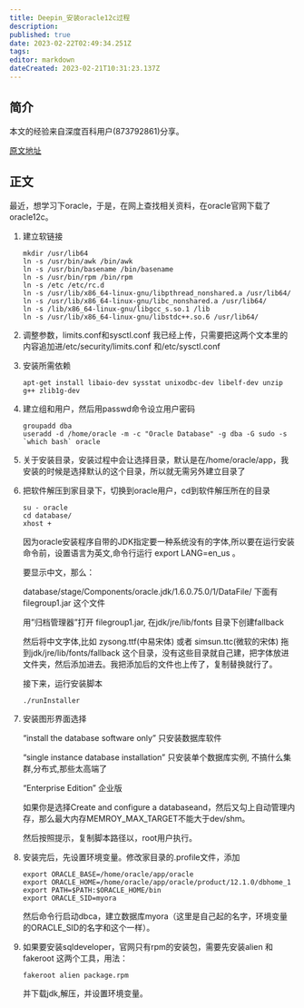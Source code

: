```yaml
---
title: Deepin_安装oracle12c过程
description: 
published: true
date: 2023-02-22T02:49:34.251Z
tags: 
editor: markdown
dateCreated: 2023-02-21T10:31:23.137Z
---
```


## 简介
本文的经验来自深度百科用户(873792861)分享。

[原文地址](https://bbs.deepin.org/forum.php?mod=viewthread&tid=43149)

## 正文

最近，想学习下oracle，于是，在网上查找相关资料，在oracle官网下载了oracle12c。
1. 建立软链接

    ```
    mkdir /usr/lib64
    ln -s /usr/bin/awk /bin/awk
    ln -s /usr/bin/basename /bin/basename
    ln -s /usr/bin/rpm /bin/rpm
    ln -s /etc /etc/rc.d
    ln -s /usr/lib/x86_64-linux-gnu/libpthread_nonshared.a /usr/lib64/
    ln -s /usr/lib/x86_64-linux-gnu/libc_nonshared.a /usr/lib64/
    ln -s /lib/x86_64-linux-gnu/libgcc_s.so.1 /lib
    ln -s /usr/lib/x86_64-linux-gnu/libstdc++.so.6 /usr/lib64/
    ```

2. 调整参数，limits.conf和sysctl.conf 我已经上传，只需要把这两个文本里的内容追加进/etc/security/limits.conf 和/etc/sysctl.conf

3. 安装所需依赖

    ```
    apt-get install libaio-dev sysstat unixodbc-dev libelf-dev unzip g++ zlib1g-dev
    ```

4. 建立组和用户，然后用passwd命令设立用户密码

    ```
    groupadd dba
    useradd -d /home/oracle -m -c "Oracle Database" -g dba -G sudo -s `which bash` oracle
    ```

5. 关于安装目录，安装过程中会让选择目录，默认是在/home/oracle/app，我安装的时候是选择默认的这个目录，所以就无需另外建立目录了

6. 把软件解压到家目录下，切换到oracle用户，cd到软件解压所在的目录

    ```
    su - oracle
    cd database/
    xhost +
    ```

	因为oracle安装程序自带的JDK指定要一种系统没有的字体,所以要在运行安装命令前，设置语言为英文,命令行运行 export LANG=en_us 。

	要显示中文，那么：

	database/stage/Components/oracle.jdk/1.6.0.75.0/1/DataFile/ 下面有filegroup1.jar 这个文件

	用”归档管理器”打开 filegroup1.jar, 在jdk/jre/lib/fonts 目录下创建fallback

	然后将中文字体,比如 zysong.ttf(中易宋体) 或者 simsun.ttc(微软的宋体) 拖到jdk/jre/lib/fonts/fallback 这个目录，没有这些目录就自己建，把字体放进文件夹，然后添加进去。我把添加后的文件也上传了，复制替换就行了。

	接下来，运行安装脚本

    ```
    ./runInstaller
    ```

7. 安装图形界面选择

	“install the database software only” 只安装数据库软件

	“single instance database installation” 只安装单个数据库实例, 不搞什么集群,分布式,那些太高端了

	“Enterprise Edition” 企业版

	如果你是选择Create and configure a databaseand，然后又勾上自动管理内存，那么最大内存MEMROY_MAX_TARGET不能大于dev/shm。

	然后按照提示，复制脚本路径以，root用户执行。

8. 安装完后，先设置环境变量。修改家目录的.profile文件，添加

    ```
    export ORACLE_BASE=/home/oracle/app/oracle  
    export ORACLE_HOME=/home/oracle/app/oracle/product/12.1.0/dbhome_1
    export PATH=$PATH:$ORACLE_HOME/bin
    export ORACLE_SID=myora
    ```

	然后命令行启动dbca，建立数据库myora（这里是自己起的名字，环境变量的ORACLE_SID的名字和这个一样）。

9. 如果要安装sqldeveloper，官网只有rpm的安装包，需要先安装alien 和 fakeroot 这两个工具，用法：

    ```
    fakeroot alien package.rpm
    ```

	并下载jdk,解压，并设置环境变量。
